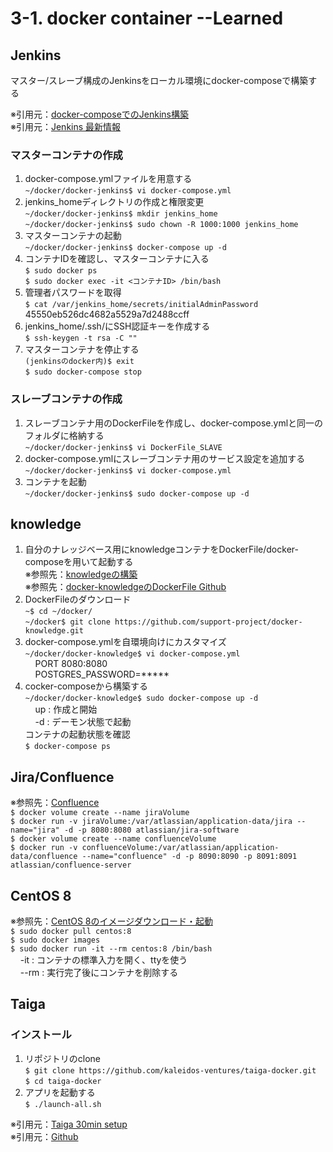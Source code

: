 # 3-1. docker container --Learned
## Jenkins
マスター/スレーブ構成のJenkinsをローカル環境にdocker-composeで構築する

※引用元：[docker-composeでのJenkins構築](https://qiita.com/KWS_0901/items/34d09b472bea9f5227a7)  
※引用元：[Jenkins 最新情報](https://hub.docker.com/_/jenkins?tab=tags&page=1&ordering=last_updated)

### マスターコンテナの作成
1. docker-compose.ymlファイルを用意する  
`~/docker/docker-jenkins$ vi docker-compose.yml`
1. jenkins_homeディレクトリの作成と権限変更  
`~/docker/docker-jenkins$ mkdir jenkins_home`  
`~/docker/docker-jenkins$ sudo chown -R 1000:1000 jenkins_home`
1. マスターコンテナの起動  
`~/docker/docker-jenkins$ docker-compose up -d`
1. コンテナIDを確認し、マスターコンテナに入る  
`$ sudo docker ps`  
`$ sudo docker exec -it <コンテナID> /bin/bash`
1. 管理者パスワードを取得  
`$ cat /var/jenkins_home/secrets/initialAdminPassword`  
45550eb526dc4682a5529a7d2488ccff
1. jenkins_home/.ssh/にSSH認証キーを作成する  
`$ ssh-keygen -t rsa -C ""`
1. マスターコンテナを停止する  
`(jenkinsのdocker内)$ exit`  
`$ sudo docker-compose stop`

### スレーブコンテナの作成
1. スレーブコンテナ用のDockerFileを作成し、docker-compose.ymlと同一のフォルダに格納する  
`~/docker/docker-jenkins$ vi DockerFile_SLAVE`
1. docker-compose.ymlにスレーブコンテナ用のサービス設定を追加する  
`~/docker/docker-jenkins$ vi docker-compose.yml`
1. コンテナを起動  
`~/docker/docker-jenkins$ sudo docker-compose up -d`

## knowledge
1. 自分のナレッジベース用にknowledgeコンテナをDockerFile/docker-composeを用いて起動する  
※参照先：[knowledgeの構築](https://syachiku.net/knowledge-install/)  
※参照先：[docker-knowledgeのDockerFile Github](https://github.com/support-project/docker-knowledge)
1. DockerFileのダウンロード  
`~$ cd ~/docker/`  
`~/docker$ git clone https://github.com/support-project/docker-knowledge.git`
1. docker-compose.ymlを自環境向けにカスタマイズ  
`~/docker/docker-knowledge$ vi docker-compose.yml`  
&nbsp;&nbsp;&nbsp; PORT 8080:8080  
&nbsp;&nbsp;&nbsp; POSTGRES_PASSWORD=*****  
1. cocker-composeから構築する  
`~/docker/docker-knowledge$ sudo docker-compose up -d`  
&nbsp;&nbsp;&nbsp; up : 作成と開始  
&nbsp;&nbsp;&nbsp; -d : デーモン状態で起動  
コンテナの起動状態を確認  
`$ docker-compose ps`

## Jira/Confluence
※参照先：[Confluence](https://qiita.com/iguchikoma/items/97128b3d3bfbbe7e71a4)  
`$ docker volume create --name jiraVolume`  
`$ docker run -v jiraVolume:/var/atlassian/application-data/jira --name="jira" -d -p 8080:8080 atlassian/jira-software`  
`$ docker volume create --name confluenceVolume`  
`$ docker run -v confluenceVolume:/var/atlassian/application-data/confluence --name="confluence" -d -p 8090:8090 -p 8091:8091 atlassian/confluence-server`

## CentOS 8
※参照先：[CentOS 8のイメージダウンロード・起動](https://qiita.com/witchcraze/items/bc05f8fd90bea2dc333f)  
`$ sudo docker pull centos:8`  
`$ sudo docker images`  
`$ sudo docker run -it --rm centos:8 /bin/bash`  
&nbsp;&nbsp;&nbsp; -it : コンテナの標準入力を開く、ttyを使う  
&nbsp;&nbsp;&nbsp; --rm : 実行完了後にコンテナを削除する

## Taiga
### インストール
1. リポジトリのclone  
`$ git clone https://github.com/kaleidos-ventures/taiga-docker.git`  
`$ cd taiga-docker`
1. アプリを起動する  
`$ ./launch-all.sh`  
  
※引用元：[Taiga 30min setup](https://resources.taiga.io/30min-setup/)  
※引用元：[Github](https://github.com/kaleidos-ventures/taiga-docker)
